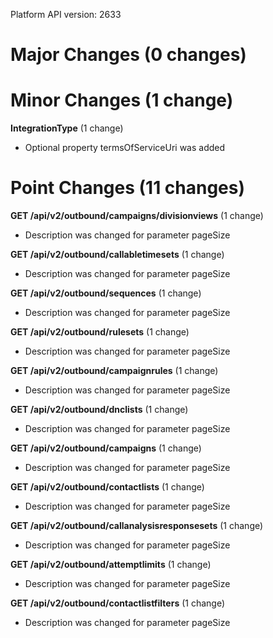 Platform API version: 2633


# Major Changes (0 changes)


# Minor Changes (1 change)

**IntegrationType** (1 change)

* Optional property termsOfServiceUri was added


# Point Changes (11 changes)

**GET /api/v2/outbound/campaigns/divisionviews** (1 change)

* Description was changed for parameter pageSize

**GET /api/v2/outbound/callabletimesets** (1 change)

* Description was changed for parameter pageSize

**GET /api/v2/outbound/sequences** (1 change)

* Description was changed for parameter pageSize

**GET /api/v2/outbound/rulesets** (1 change)

* Description was changed for parameter pageSize

**GET /api/v2/outbound/campaignrules** (1 change)

* Description was changed for parameter pageSize

**GET /api/v2/outbound/dnclists** (1 change)

* Description was changed for parameter pageSize

**GET /api/v2/outbound/campaigns** (1 change)

* Description was changed for parameter pageSize

**GET /api/v2/outbound/contactlists** (1 change)

* Description was changed for parameter pageSize

**GET /api/v2/outbound/callanalysisresponsesets** (1 change)

* Description was changed for parameter pageSize

**GET /api/v2/outbound/attemptlimits** (1 change)

* Description was changed for parameter pageSize

**GET /api/v2/outbound/contactlistfilters** (1 change)

* Description was changed for parameter pageSize
